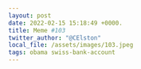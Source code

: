 ```yaml
---
layout: post
date: 2022-02-15 15:18:49 +0000.
title: Meme #103
twitter_author: "@CElston"
local_file: /assets/images/103.jpeg
tags: obama swiss-bank-account 
---
```


